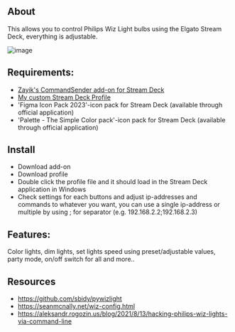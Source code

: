 ## About
This allows you to control Philips Wiz Light bulbs using the Elgato Stream Deck, everything is adjustable.

![image](https://github.com/darkelement1987/WizDeck/assets/21128187/321082a5-12ae-40a2-8394-c3e72746c63c)

## Requirements:

- [Zayik's CommandSender add-on for Stream Deck](https://github.com/Zayik/CommandSender/releases/tag/v1.1.0)
- [My custom Stream Deck Profile](https://github.com/darkelement1987/WizDeck/raw/main/Wiz%20Light%20Control.streamDeckProfile)
- 'Figma Icon Pack 2023'-icon pack for Stream Deck (available through official application)
- 'Palette - The Simple Color pack'-icon pack for Stream Deck (available through official application)

## Install

- Download add-on
- Download profile
- Double click the profile file and it should load in the Stream Deck application in Windows
- Check settings for each buttons and adjust ip-addresses and commands to whatever you want, you can use a single ip-address or multiple by using ; for separator (e.g. 192.168.2.2;192.168.2.3)

## Features:

Color lights, dim lights, set lights speed using preset/adjustable values, party mode, on/off switch for all and more..

## Resources

- https://github.com/sbidy/pywizlight
- https://seanmcnally.net/wiz-config.html
- https://aleksandr.rogozin.us/blog/2021/8/13/hacking-philips-wiz-lights-via-command-line
